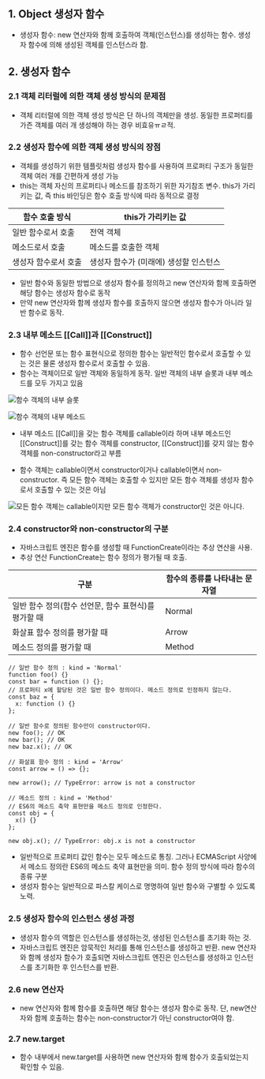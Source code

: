 ## 1. Object 생성자 함수
- 생성자 함수: new 연산자와 함께 호출하여 객체(인스턴스)를 생성하는 함수. 생성자 함수에 의해 생성된 객체를 인스턴스라 함.

## 2. 생성자 함수
### 2.1 객체 리터럴에 의한 객체 생성 방식의 문제점
- 객체 리터럴에 의한 객체 생성 방식은 단 하나의 객체만을 생성. 동일한 프로퍼티를 가즌 객체를 여러 개 생성해야 하는 경우 비효유ㅠㄹ적.

### 2.2 생성자 함수에 의한 객체 생성 방식의 장점
- 객체를 생성하기 위한 템플릿처럼 생성자 함수를 사용하여 프로퍼티 구조가 동일한 객체 여러 개를 간편하게 생성 가능
- this는 객체 자신의 프로퍼티나 메소드를 참조하기 위한 자기참조 변수. this가 가리키는 값, 즉 this 바인딩은 함수 호출 방식에 따라 동적으로 결정

| 함수 호출 방식       | this가 가리키는 값                     |
|----------------------|----------------------------------------|
| 일반 함수로서 호출   | 전역 객체                              |
| 메소드로서 호출      | 메소드를 호출한 객체                   |
| 생성자 함수로서 호출 | 생성자 함수가 (미래에) 생성할 인스턴스 |

- 일반 함수와 동일한 방법으로 생성자 함수를 정의하고 new 연산자와 함께 호출하면 해당 함수는 생성자 함수로 동작
- 만약 new 연산자와 함께 생성자 함수를 호출하지 않으면 생성자 함수가 아니라 일반 함수로 동작.

### 2.3 내부 메소드 \[[Call]]과 \[[Construct]]
- 함수 선언문 또는 함수 표현식으로 정의한 함수는 일반적인 함수로서 호출할 수 있는 것은 물론 생성자 함수로서 호출할 수 있음.
- 함수는 객체이므로 일반 객체와 동일하게 동작. 일반 객체의 내부 슬롯과 내부 메소드를 모두 가지고 있음

![함수 객체의 내부 슬롯](https://poiemaweb.com/assets/fs-images/16-1.png)

![함수 객체의 내부 메소드](https://poiemaweb.com/assets/fs-images/16-2.png)

- 내부 메소드 \[[Call]]을 갖는 함수 객체를 callable이라 하며 내부 메소드인 \[[Construct]]를 갖는 함수 객체를 constructor, \[[Construct]]를 갖지 않는 함수 객체를 non-constructor라고 부름

- 함수 객체는 callable이면서 constructor이거나 callable이면서 non-constructor. 즉 모든 함수 객체는 호출할 수 있지만 모든 함수 객체를 생성자 함수로서 호출할 수 있는 것은 아님

![모든 함수 객체는 callable이지만 모든 함수 객체가 constructor인 것은 아니다.](https://poiemaweb.com/assets/fs-images/16-3.png)

### 2.4 constructor와 non-constructor의 구분
- 자바스크립트 엔진은 함수를 생성할 때 FunctionCreate이라는 추상 연산을 사용.
- 추상 연산 FunctionCreate는 함수 정의가 평가될 때 호출.

| 구분                                                 | 함수의 종류를 나타내는 문자열 |
|------------------------------------------------------|-------------------------------|
| 일반 함수 정의(함수 선언문, 함수 표현식)를 평가할 때 | Normal                        |
| 화살표 함수 정의를 평가할 때                         | Arrow                         |
| 메소드 정의를 평가할 때                              | Method
```
// 일반 함수 정의 : kind = 'Normal'
function foo() {}
const bar = function () {};
// 프로퍼티 x에 할당된 것은 일반 함수 정의이다. 메소드 정의로 인정하지 않는다.
const baz = {
  x: function () {}
};

// 일반 함수로 정의된 함수만이 constructor이다.
new foo(); // OK
new bar(); // OK
new baz.x(); // OK

// 화살표 함수 정의 : kind = 'Arrow'
const arrow = () => {};

new arrow(); // TypeError: arrow is not a constructor

// 메소드 정의 : kind = 'Method'
// ES6의 메소드 축약 표현만을 메소드 정의로 인정한다.
const obj = {
  x() {}
};

new obj.x(); // TypeError: obj.x is not a constructor
```

- 일반적으로 프로퍼티 값인 함수는 모두 메소드로 통칭. 그러나 ECMAScript 사양에서 메소드 정의란 ES6의 메소드 축약 표현만을 의미. 함수 정의 방식에 따라 함수의 종류 구분
- 생성자 함수는 일반적으로 파스칼 케이스로 명명하여 일반 함수와 구별할 수 있도록 노력.

### 2.5 생성자 함수의 인스턴스 생성 과정
- 생성자 함수의 역할은 인스턴스를 생성하는것, 생성된 인스턴스를 초기화 하는 것.
- 자바스크립트 엔진은 암묵적인 처리를 통해 인스턴스를 생성하고 반환. new 연산자와 함께 생성자 함수가 호출되면 자바스크립트 엔진은 인스턴스를 생성하고 인스턴스를 초기화한 후 인스턴스를 반환.

### 2.6 new 연산자
- new 연산자와 함께 함수를 호출하면 해당 함수는 생성자 함수로 동작. 단, new연산자와 함께 호출하는 함수는 non-constructor가 아닌 constructor여야 함.

### 2.7 new.target
- 함수 내부에서 new.target를 사용하면 new 연산자와 함께 함수가 호출되었는지 확인할 수 있음.
